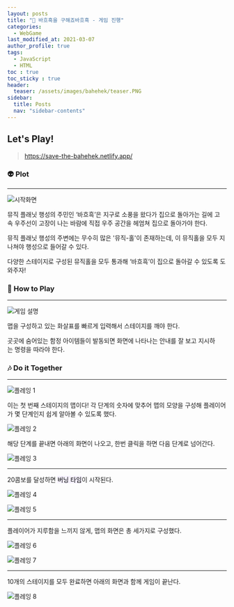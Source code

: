 ```yaml
---
layout: posts
title: "👾 바흐흑을 구해죠바흐흑 - 게임 진행"
categories:
  - WebGame
last_modified_at: 2021-03-07
author_profile: true
tags:
  - JavaScript
  - HTML
toc : true
toc_sticky : true
header:
  teaser: /assets/images/bahehek/teaser.PNG
sidebar:
  title: Posts
  nav: "sidebar-contents"
---
```


## Let's Play!

> <a href="https://save-the-bahehek.netlify.app/">https://save-the-bahehek.netlify.app/</a>

### 👽 Plot
-----

![시작화면](/assets/image/bahehek/start.PNG)

뮤직 플래닛 행성의 주민인 ‘바흐흑’은 지구로 소풍을 왔다가 집으로 돌아가는 길에 고속 우주선이 고장이 나는 바람에 직접 우주 공간을 헤엄쳐 집으로 돌아가야 한다.

뮤직 플래닛 행성의 주변에는 무수히 많은 '뮤직-홀'이 존재하는데, 이 뮤직홀을 모두 지나쳐야 행성으로 들어갈 수 있다. 

다양한 스테이지로 구성된 뮤직홀을 모두 통과해 ‘바흐흑’이 집으로 돌아갈 수 있도록 도와주자!


### 💫 How to Play

-----

![게임 설명](/assets/image/bahehek/howto.PNG)

맵을 구성하고 있는 화살표를 빠르게 입력해서 스테이지를 깨야 한다.

곳곳에 숨어있는 함정 아이템들이 발동되면 화면에 나타나는 안내를 잘 보고 지시하는 명령을 따라야 한다. 



### 🎶 Do it Together

-----

![플레잉 1](/assets/image/bahehek/map1.PNG)

이는 첫 번째 스테이지의 맵이다! 각 단계의 숫자에 맞추어 맵의 모양을 구성해 플레이어가 몇 단계인지 쉽게 알아볼 수 있도록 했다.


![플레잉 2](/assets/image/bahehek/ing.PNG)

해당 단계를 끝내면 아래의 화면이 나오고, 한번 클릭을 하면 다음 단계로 넘어간다.

![플레잉 3](/assets/image/bahehek/clear.PNG)

-----

20콤보를 달성하면 <mark style='background-color: #f5f0ff'>버닝 타임</mark>이 시작된다.

![플레잉 4](/assets/image/bahehek/combo.PNG)

![플레잉 5](/assets/image/bahehek/combo2.PNG)

-------

플레이어가 지루함을 느끼지 않게, 맵의 화면은 총 세가지로 구성했다.

![플레잉 6](/assets/image/bahehek/map2.PNG)

![플레잉 7](/assets/image/bahehek/map3-2.PNG)

-----

10개의 스테이지를 모두 완료하면 아래의 화면과 함께 게임이 끝난다.

![플레잉 8](/assets/image/bahehek/end.PNG)
